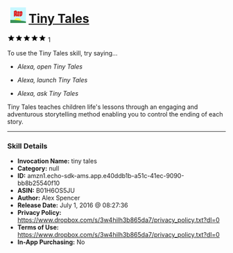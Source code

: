 # &nbsp;<img src="skill_icon" alt="Tiny Tales icon" width="36"> [Tiny Tales](http://alexa.amazon.com/#skills/amzn1.echo-sdk-ams.app.e40ddb1b-a51c-41ec-9090-bb8b25540f10)
![5 stars](../../images/ic_star_black_18dp_1x.png)![5 stars](../../images/ic_star_black_18dp_1x.png)![5 stars](../../images/ic_star_black_18dp_1x.png)![5 stars](../../images/ic_star_black_18dp_1x.png)![5 stars](../../images/ic_star_black_18dp_1x.png) 1

To use the Tiny Tales skill, try saying...

* *Alexa, open Tiny Tales*

* *Alexa, launch Tiny Tales*

* *Alexa, ask Tiny Tales*

Tiny Tales teaches children life's lessons through an engaging and adventurous storytelling method enabling you to control the ending of each story.

***

### Skill Details

* **Invocation Name:** tiny tales
* **Category:** null
* **ID:** amzn1.echo-sdk-ams.app.e40ddb1b-a51c-41ec-9090-bb8b25540f10
* **ASIN:** B01H6OS5JU
* **Author:** Alex Spencer
* **Release Date:** July 1, 2016 @ 08:27:36
* **Privacy Policy:** https://www.dropbox.com/s/3w4hilh3b865da7/privacy_policy.txt?dl=0
* **Terms of Use:** https://www.dropbox.com/s/3w4hilh3b865da7/privacy_policy.txt?dl=0
* **In-App Purchasing:** No
